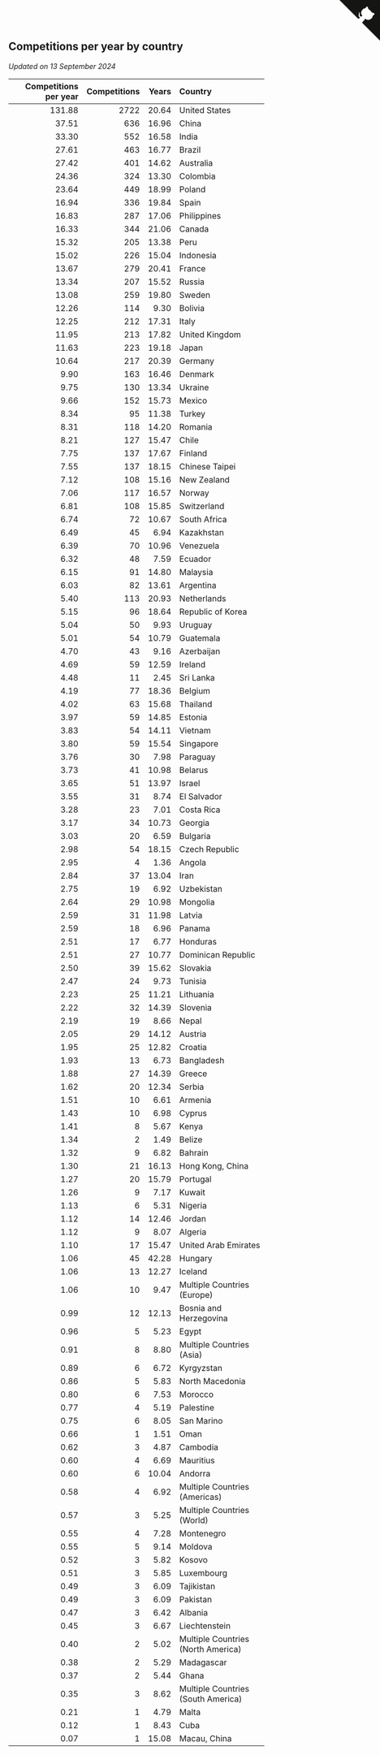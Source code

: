 ## Competitions per year by country

*Updated on 13 September 2024*

| Competitions per year | Competitions | Years | Country |
| ---: | ---: | ---: | :--- |
| 131.88 | 2722 | 20.64 | United States |
| 37.51 | 636 | 16.96 | China |
| 33.30 | 552 | 16.58 | India |
| 27.61 | 463 | 16.77 | Brazil |
| 27.42 | 401 | 14.62 | Australia |
| 24.36 | 324 | 13.30 | Colombia |
| 23.64 | 449 | 18.99 | Poland |
| 16.94 | 336 | 19.84 | Spain |
| 16.83 | 287 | 17.06 | Philippines |
| 16.33 | 344 | 21.06 | Canada |
| 15.32 | 205 | 13.38 | Peru |
| 15.02 | 226 | 15.04 | Indonesia |
| 13.67 | 279 | 20.41 | France |
| 13.34 | 207 | 15.52 | Russia |
| 13.08 | 259 | 19.80 | Sweden |
| 12.26 | 114 | 9.30 | Bolivia |
| 12.25 | 212 | 17.31 | Italy |
| 11.95 | 213 | 17.82 | United Kingdom |
| 11.63 | 223 | 19.18 | Japan |
| 10.64 | 217 | 20.39 | Germany |
| 9.90 | 163 | 16.46 | Denmark |
| 9.75 | 130 | 13.34 | Ukraine |
| 9.66 | 152 | 15.73 | Mexico |
| 8.34 | 95 | 11.38 | Turkey |
| 8.31 | 118 | 14.20 | Romania |
| 8.21 | 127 | 15.47 | Chile |
| 7.75 | 137 | 17.67 | Finland |
| 7.55 | 137 | 18.15 | Chinese Taipei |
| 7.12 | 108 | 15.16 | New Zealand |
| 7.06 | 117 | 16.57 | Norway |
| 6.81 | 108 | 15.85 | Switzerland |
| 6.74 | 72 | 10.67 | South Africa |
| 6.49 | 45 | 6.94 | Kazakhstan |
| 6.39 | 70 | 10.96 | Venezuela |
| 6.32 | 48 | 7.59 | Ecuador |
| 6.15 | 91 | 14.80 | Malaysia |
| 6.03 | 82 | 13.61 | Argentina |
| 5.40 | 113 | 20.93 | Netherlands |
| 5.15 | 96 | 18.64 | Republic of Korea |
| 5.04 | 50 | 9.93 | Uruguay |
| 5.01 | 54 | 10.79 | Guatemala |
| 4.70 | 43 | 9.16 | Azerbaijan |
| 4.69 | 59 | 12.59 | Ireland |
| 4.48 | 11 | 2.45 | Sri Lanka |
| 4.19 | 77 | 18.36 | Belgium |
| 4.02 | 63 | 15.68 | Thailand |
| 3.97 | 59 | 14.85 | Estonia |
| 3.83 | 54 | 14.11 | Vietnam |
| 3.80 | 59 | 15.54 | Singapore |
| 3.76 | 30 | 7.98 | Paraguay |
| 3.73 | 41 | 10.98 | Belarus |
| 3.65 | 51 | 13.97 | Israel |
| 3.55 | 31 | 8.74 | El Salvador |
| 3.28 | 23 | 7.01 | Costa Rica |
| 3.17 | 34 | 10.73 | Georgia |
| 3.03 | 20 | 6.59 | Bulgaria |
| 2.98 | 54 | 18.15 | Czech Republic |
| 2.95 | 4 | 1.36 | Angola |
| 2.84 | 37 | 13.04 | Iran |
| 2.75 | 19 | 6.92 | Uzbekistan |
| 2.64 | 29 | 10.98 | Mongolia |
| 2.59 | 31 | 11.98 | Latvia |
| 2.59 | 18 | 6.96 | Panama |
| 2.51 | 17 | 6.77 | Honduras |
| 2.51 | 27 | 10.77 | Dominican Republic |
| 2.50 | 39 | 15.62 | Slovakia |
| 2.47 | 24 | 9.73 | Tunisia |
| 2.23 | 25 | 11.21 | Lithuania |
| 2.22 | 32 | 14.39 | Slovenia |
| 2.19 | 19 | 8.66 | Nepal |
| 2.05 | 29 | 14.12 | Austria |
| 1.95 | 25 | 12.82 | Croatia |
| 1.93 | 13 | 6.73 | Bangladesh |
| 1.88 | 27 | 14.39 | Greece |
| 1.62 | 20 | 12.34 | Serbia |
| 1.51 | 10 | 6.61 | Armenia |
| 1.43 | 10 | 6.98 | Cyprus |
| 1.41 | 8 | 5.67 | Kenya |
| 1.34 | 2 | 1.49 | Belize |
| 1.32 | 9 | 6.82 | Bahrain |
| 1.30 | 21 | 16.13 | Hong Kong, China |
| 1.27 | 20 | 15.79 | Portugal |
| 1.26 | 9 | 7.17 | Kuwait |
| 1.13 | 6 | 5.31 | Nigeria |
| 1.12 | 14 | 12.46 | Jordan |
| 1.12 | 9 | 8.07 | Algeria |
| 1.10 | 17 | 15.47 | United Arab Emirates |
| 1.06 | 45 | 42.28 | Hungary |
| 1.06 | 13 | 12.27 | Iceland |
| 1.06 | 10 | 9.47 | Multiple Countries (Europe) |
| 0.99 | 12 | 12.13 | Bosnia and Herzegovina |
| 0.96 | 5 | 5.23 | Egypt |
| 0.91 | 8 | 8.80 | Multiple Countries (Asia) |
| 0.89 | 6 | 6.72 | Kyrgyzstan |
| 0.86 | 5 | 5.83 | North Macedonia |
| 0.80 | 6 | 7.53 | Morocco |
| 0.77 | 4 | 5.19 | Palestine |
| 0.75 | 6 | 8.05 | San Marino |
| 0.66 | 1 | 1.51 | Oman |
| 0.62 | 3 | 4.87 | Cambodia |
| 0.60 | 4 | 6.69 | Mauritius |
| 0.60 | 6 | 10.04 | Andorra |
| 0.58 | 4 | 6.92 | Multiple Countries (Americas) |
| 0.57 | 3 | 5.25 | Multiple Countries (World) |
| 0.55 | 4 | 7.28 | Montenegro |
| 0.55 | 5 | 9.14 | Moldova |
| 0.52 | 3 | 5.82 | Kosovo |
| 0.51 | 3 | 5.85 | Luxembourg |
| 0.49 | 3 | 6.09 | Tajikistan |
| 0.49 | 3 | 6.09 | Pakistan |
| 0.47 | 3 | 6.42 | Albania |
| 0.45 | 3 | 6.67 | Liechtenstein |
| 0.40 | 2 | 5.02 | Multiple Countries (North America) |
| 0.38 | 2 | 5.29 | Madagascar |
| 0.37 | 2 | 5.44 | Ghana |
| 0.35 | 3 | 8.62 | Multiple Countries (South America) |
| 0.21 | 1 | 4.79 | Malta |
| 0.12 | 1 | 8.43 | Cuba |
| 0.07 | 1 | 15.08 | Macau, China |


<a href="https://github.com/jonatanklosko/wca_statistics" class="github-corner" aria-label="View source on Github"><svg width="80" height="80" viewBox="0 0 250 250" style="fill:#151513; color:#fff; position: absolute; top: 0; border: 0; right: 0;" aria-hidden="true"><path d="M0,0 L115,115 L130,115 L142,142 L250,250 L250,0 Z"></path><path d="M128.3,109.0 C113.8,99.7 119.0,89.6 119.0,89.6 C122.0,82.7 120.5,78.6 120.5,78.6 C119.2,72.0 123.4,76.3 123.4,76.3 C127.3,80.9 125.5,87.3 125.5,87.3 C122.9,97.6 130.6,101.9 134.4,103.2" fill="currentColor" style="transform-origin: 130px 106px;" class="octo-arm"></path><path d="M115.0,115.0 C114.9,115.1 118.7,116.5 119.8,115.4 L133.7,101.6 C136.9,99.2 139.9,98.4 142.2,98.6 C133.8,88.0 127.5,74.4 143.8,58.0 C148.5,53.4 154.0,51.2 159.7,51.0 C160.3,49.4 163.2,43.6 171.4,40.1 C171.4,40.1 176.1,42.5 178.8,56.2 C183.1,58.6 187.2,61.8 190.9,65.4 C194.5,69.0 197.7,73.2 200.1,77.6 C213.8,80.2 216.3,84.9 216.3,84.9 C212.7,93.1 206.9,96.0 205.4,96.6 C205.1,102.4 203.0,107.8 198.3,112.5 C181.9,128.9 168.3,122.5 157.7,114.1 C157.9,116.9 156.7,120.9 152.7,124.9 L141.0,136.5 C139.8,137.7 141.6,141.9 141.8,141.8 Z" fill="currentColor" class="octo-body"></path></svg></a><style>.github-corner:hover .octo-arm{animation:octocat-wave 560ms ease-in-out}@keyframes octocat-wave{0%,100%{transform:rotate(0)}20%,60%{transform:rotate(-25deg)}40%,80%{transform:rotate(10deg)}}@media (max-width:500px){.github-corner:hover .octo-arm{animation:none}.github-corner .octo-arm{animation:octocat-wave 560ms ease-in-out}}</style>
